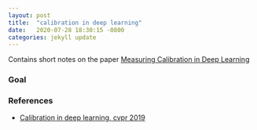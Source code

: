 ```yaml
---
layout: post
title:  "calibration in deep learning"
date:   2020-07-28 18:30:15 -0800
categories: jekyll update
---
```


Contains short notes on the paper [Measuring Calibration in Deep Learning](https://arxiv.org/pdf/1904.01685.pdf)

### Goal

### References
* [Calibration in deep learning, cvpr 2019](https://arxiv.org/pdf/1904.01685.pdf)
